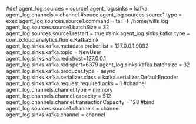 #def
agent_log.sources = source1
agent_log.sinks = kafka
agent_log.channels = channel
#souce
agent_log.sources.source1.type = exec
agent_log.sources.source1.command = tail -F /home/wills.log
agent_log.sources.source1.batchSize = 32
agent_log.sources.source1.restart = true
#sink
agent_log.sinks.kafka.type = com.zcloud.analytics.flume.KafkaSink
agent_log.sinks.kafka.metadata.broker.list = 127.0.0.1:9092
agent_log.sinks.kafka.topic = NewUser
agent_log.sinks.kafka.redishost=127.0.0.1
agent_log.sinks.kafka.redisport=6379
agent_log.sinks.kafka.batchsize = 32
agent_log.sinks.kafka.producer.type = async
agent_log.sinks.kafka.serializer.class = kafka.serializer.DefaultEncoder
agent_log.sinks.kafka.request.required.acks = 1
#channel
agent_log.channels.channel.type = memory
agent_log.channels.channel.capacity = 512
agent_log.channels.channel.transactionCapacity = 128
#bind
agent_log.sources.source1.channels = channel
agent_log.sinks.kafka.channel = channel
